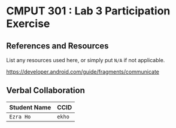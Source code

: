 # CMPUT 301 : Lab 3 Participation Exercise

## References and Resources

List any resources used here, or simply put `N/A` if not applicable.

https://developer.android.com/guide/fragments/communicate

## Verbal Collaboration

| Student Name | CCID      |
| ------------ | --------- |
| `Ezra Ho`    | `ekho`    |
